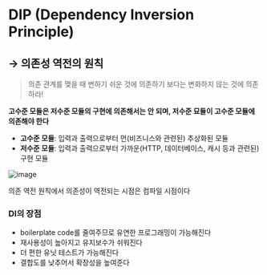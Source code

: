 # DIP (Dependency Inversion Principle)

## **→ 의존성 역전의 원칙**

> 의존 관계를 맺을 때 변하기 쉬운 것에 의존하기 보다는 변화하지 않는 것에 의존하라!
> 

**고수준 모듈은 저수준 모듈의 구현에 의존해서는 안 되며, 저수준 묘듈이 고수준 모듈에 의존해야 한다**

- **고수준 모듈**: 입력과 출력으로부터 먼(비즈니스와 관련된) 추상화된 모듈
- **저수준 모듈**: 입력과 출력으로부터 가까운(HTTP, 데이터베이스, 캐시 등과 관련된) 구현 모듈

![image](https://github.com/parkuiery/TIL/assets/128464859/6914a986-528d-4d7a-bc69-9556dc0297f9)

의존 역전 원칙에서 의존성이 역전되는 시점은 컴파일 시점이다

### DI의 장점

- boilerplate code를 줄여주므로 유연한 프로그래밍이 가능해진다
- 재사용성이 높아지고 유지보수가 쉬워진다
- 더 편한 유닛 테스트가 가능해진다
- 결합도를 낮추어서 확장성을 높여준다

